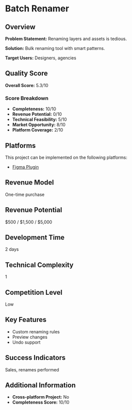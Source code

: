 # Batch Renamer

## Overview
**Problem Statement:** Renaming layers and assets is tedious.

**Solution:** Bulk renaming tool with smart patterns.

**Target Users:** Designers, agencies

## Quality Score
**Overall Score:** 5.3/10

### Score Breakdown
- **Completeness:** 10/10
- **Revenue Potential:** 0/10
- **Technical Feasibility:** 5/10
- **Market Opportunity:** 8/10
- **Platform Coverage:** 2/10

## Platforms
This project can be implemented on the following platforms:
- [Figma Plugin](./platforms/figma-plugin/)

## Revenue Model
One-time purchase

## Revenue Potential
$500 / $1,500 / $5,000

## Development Time
2 days

## Technical Complexity
1

## Competition Level
Low

## Key Features
- Custom renaming rules
- Preview changes
- Undo support

## Success Indicators
Sales, renames performed

## Additional Information
- **Cross-platform Project:** No
- **Completeness Score:** 10/10
